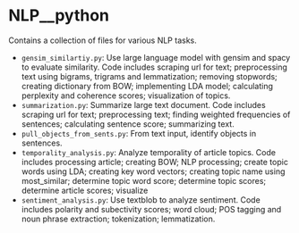 # NLP__python
Contains a collection of files for various NLP tasks.

- `gensim_similartiy.py`: Use large language model with gensim and spacy to evaluate similarity. Code includes scraping url for text; preprocessing text using bigrams, trigrams and lemmatization; removing stopwords; creating dictionary from BOW; implementing LDA model; calculating perplexity and coherence scores; visualization of topics.
- `summarization.py`: Summarize large text document. Code includes scraping url for text; preprocessing text; finding weighted frequencies of sentences; calculating sentence score; summarizing text.
- `pull_objects_from_sents.py`: From text input, identify objects in sentences.
- `temporality_analysis.py`: Analyze temporality of article topics. Code includes processing article; creating BOW; NLP processing; create topic words using LDA; creating key word vectors; creating topic name using most_similar; determine topic word score; determine topic scores; determine article scores; visualize
- `sentiment_analysis.py`: Use textblob to analyze sentiment. Code includes polarity and subectivity scores; word cloud; POS tagging and noun phrase extraction; tokenization; lemmatization.
